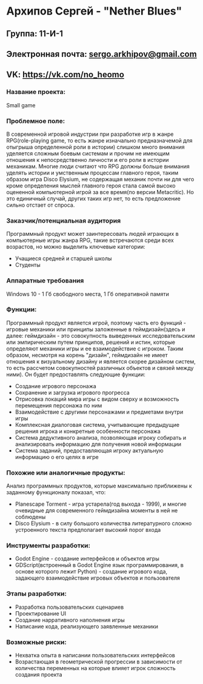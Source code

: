 # Архипов Сергей - "Nether Blues"
## Группа: 11-И-1
## Электронная почта: sergo.arkhipov@gmail.com
## VK: https://vk.com/no_heomo

### Название проекта:
Small game

### Проблемное поле:
В современной игровой индустрии при разработке игр в жанре RPG(role-playing game, то есть жанре изначально предназначемой для отыгрыша определенной роли в истории) слишком много внимания уделяется сложным боевым системам и прочим не имеющим отношения к непосредственно личности и его роли в истории механикам. Многие люди считают что RPG должны больше внимания уделять истории и умственным процессам главного героя, таким образом игра Disco Elysium, не содержащая механик почти ни для чего кроме определения мыслей главного героя стала самой высоко оцененной компьютерной игрой за все время(по версии Metacritic). Но это единичный случай, других таких игр нет, то есть предложение сильно отстает от спроса.

### Заказчик/потенциальная аудитория
Программный продукт может заинтересовать людей играющих в компьютерные игры жанра RPG, такие встречаются среди всех возрастов, но можно выделить ключевые категории:
* Учащиеся средней и старшей школы
* Студенты

### Аппаратные требования
Windows 10 - 1 Гб свободного места, 1 Гб оперативной памяти

### Функции:
Программный продукт является игрой, поэтому часть его функций - игровые механики или принципы заложенные в геймдизайн(здесь и далее: геймдизайн - это совокупность выведенных исследовательским или эмпирическим путем принципов, решений и истин, которые определяют механики игры и ее взаимодействие с игроком. Таким образом, несмотря на корень "дизайн", геймдизайн не имеет отношения к визуальному дизайну и является скорее дизайном систем, то есть рассчетом совокупностей различных объектов и связей между ними). Он будет предоставлять следующие функции:
* Создание игрового персонажа
* Сохранение и загрузка игрового прогресса
* Отрисовка локаций мира игры с видом сверху и возможность перемещения персонажа по ним
* Взаимодействие с другими персонажами и предметами внутри игры
* Комплексная диалоговая система, учитывающие предыдущие решения игрока и конкретные особенности персонажа
* Система дедуктивного анализа, позволяющая игроку собирать и анализировать информацию для получения новой информации
* Система заданий, предоставляющая игроку актуальную информацию о его целях в игре

### Похожие или аналогичные продукты:
Анализ программных продуктов, которые максимально приближены к заданному функционалу показал, что:
* Planescape Torment - игра устарела(год выхода - 1999), и многие очевидные для современного геймдизайна моменты в ней не соблюдены
* Disco Elysium - в силу большого количества литературного сложно устроенного текста предполагает высокий порог входа

### Инструменты разработки:
* Godot Engine - создание интерфейсов и объектов игры
* GDScript(встроенный в Godot Engine язык программирования, в основе которого лежит Python) - создание игрового кода, задающего взаимодействие игровых объектов и пользователя 

### Этапы разработки:
* Разработка пользовательских сценариев
* Проектирование UI 
* Создание нарративного наполнения игры
* Написание кода, реализующего заявленные механики

### Возможные риски:
* Нехватка опыта в написании пользовательских интерфейсов
* Возрастающая в геометрической прогрессии в зависимости от количества переменных на которые влияет игрок сложность создания проекта
